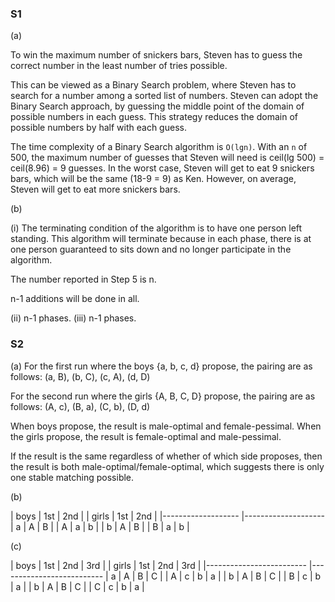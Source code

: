 ### S1 

(a)

To win the maximum number of snickers bars, Steven has to guess the correct number in the least number of tries possible. 

This can be viewed as a Binary Search problem, where Steven has to search for a number among a sorted list of numbers.
Steven can adopt the Binary Search approach, by guessing the middle point of the domain of possible numbers in each guess. This strategy reduces the domain of possible numbers by half with each guess.

The time complexity of a Binary Search algorithm is `O(lgn)`. With an `n` of 500, the maximum number of guesses that Steven will need is ceil(lg 500) = ceil(8.96) = 9 guesses. In the worst case, Steven will get to eat 9 snickers bars, which will be the same (18-9 = 9) as Ken. However, on average, Steven will get to eat more snickers bars.

(b)

(i) The terminating condition of the algorithm is to have one person left standing. This algorithm will terminate because in each phase, there is at one person guaranteed to sits down and no longer participate in the algorithm. 

The number reported in Step 5 is n.

n-1 additions will be done in all.

(ii) n-1 phases.
(iii) n-1 phases.

### S2

(a)
For the first run where the boys {a, b, c, d} propose, the pairing are as follows:
(a, B), (b, C), (c, A), (d, D)

For the second run where the girls {A, B, C, D} propose, the pairing are as follows:
(A, c), (B, a), (C, b), (D, d)

When boys propose, the result is male-optimal and female-pessimal. 
When the girls propose, the result is female-optimal and male-pessimal.

If the result is the same regardless of whether of which side proposes, then the result is both
male-optimal/female-optimal, which suggests there is only one stable matching possible.

(b)

| boys | 1st | 2nd |      | girls | 1st | 2nd |
|-------------------      |--------------------
|  a   |  A  |  B  |      |   A   |  a  |  b  |
|  b   |  A  |  B  |      |   B   |  a  |  b  |

(c)

| boys | 1st | 2nd | 3rd |      | girls | 1st | 2nd | 3rd |
|-------------------------      |--------------------------
|  a   |  A  |  B  |  C  |      |   A   |  c  |  b  |  a  |
|  b   |  A  |  B  |  C  |      |   B   |  c  |  b  |  a  |
|  b   |  A  |  B  |  C  |      |   C   |  c  |  b  |  a  |






